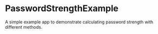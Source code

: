 # PasswordStrengthExample
A simple example app to demonstrate calculating password strength with different methods.
